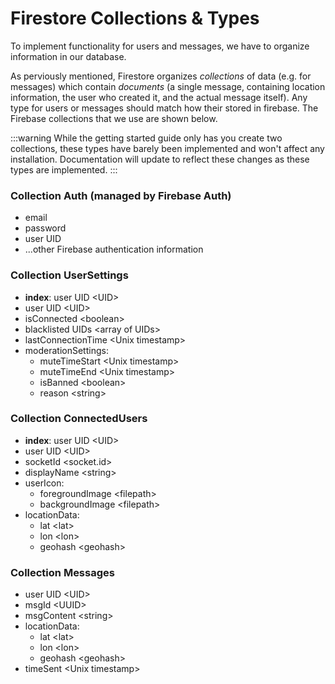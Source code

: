 # Firestore Collections & Types

To implement functionality for users and messages, we have to organize information in our database.

As perviously mentioned, Firestore organizes *collections* of data (e.g. for messages) which contain *documents* (a single message, containing location information, the user who created it, and the actual message itself).
Any type for users or messages should match how their stored in firebase. The Firebase collections that we use are shown below.

:::warning
While the getting started guide only has you create two collections, these types have barely been implemented and won't affect any installation.
Documentation will update to reflect these changes as these types are implemented.
:::

### Collection Auth (managed by Firebase Auth)
- email 
- password 
- user UID
- ...other Firebase authentication information

### Collection UserSettings
- **index**: user UID \<UID>
- user UID \<UID>
- isConnected \<boolean>
- blacklisted UIDs \<array of UIDs>
- lastConnectionTime \<Unix timestamp>
- moderationSettings:
  - muteTimeStart \<Unix timestamp>
  - muteTimeEnd \<Unix timestamp>
  - isBanned \<boolean>
  - reason \<string>

### Collection ConnectedUsers 
- **index**: user UID \<UID>
- user UID \<UID>
- socketId \<socket.id>
- displayName \<string>
- userIcon:
  - foregroundImage \<filepath>
  - backgroundImage \<filepath>
- locationData:
  - lat \<lat>
  - lon \<lon>
  - geohash \<geohash>

### Collection Messages
- user UID \<UID>
- msgId \<UUID>
- msgContent \<string>
- locationData:
  - lat \<lat>
  - lon \<lon>
  - geohash \<geohash>
- timeSent \<Unix timestamp>
